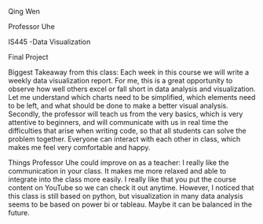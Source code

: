 Qing Wen

Professor Uhe

IS445 -Data Visualization

Final Project

Biggest Takeaway from this class: 
Each week in this course we will write a weekly data visualization report. For me, this is a great opportunity to observe how well others excel or fall short in data analysis and visualization. Let me understand which charts need to be simplified, which elements need to be left, and what should be done to make a better visual analysis.
Secondly, the professor will teach us from the very basics, which is very attentive to beginners, and will communicate with us in real time the difficulties that arise when writing code, so that all students can solve the problem together. Everyone can interact with each other in class, which makes me feel very comfortable and happy.

Things Professor Uhe could improve on as a teacher:
I really like the communication in your class. It makes me more relaxed and able to integrate into the class more easily. I really like that you put the course content on YouTube so we can check it out anytime.
However, I noticed that this class is still based on python, but visualization in many data analysis seems to be based on power bi or tableau. Maybe it can be balanced in the future.
          
